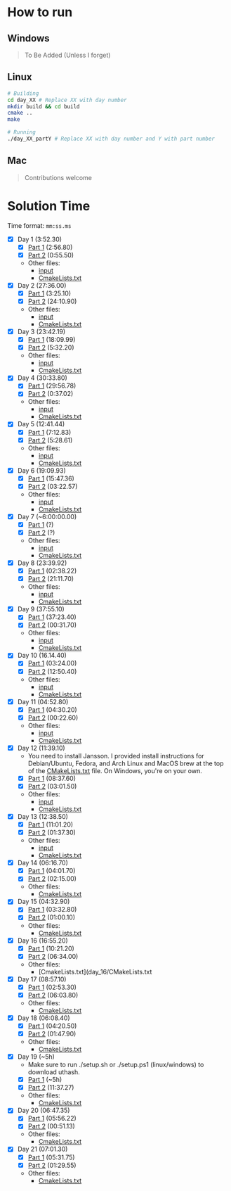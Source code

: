 # How to run
## Windows
> To Be Added (Unless I forget)

## Linux
```bash
# Building
cd day_XX # Replace XX with day number
mkdir build && cd build
cmake ..
make

# Running
./day_XX_partY # Replace XX with day number and Y with part number
```

## Mac
> Contributions welcome

# Solution Time

Time format: `mm:ss.ms`
- [x] Day 1 (3:52.30) 
  - [x] [Part 1](day_01/part1.c) (2:56.80)
  - [x] [Part 2](day_01/part2.c) (0:55.50)
  - Other files:
    - [input](day_01/input.in)
    - [CmakeLists.txt](day_01/CMakeLists.txt)
- [x] Day 2 (27:36.00)
  - [x] [Part 1](day_02/part1.c) (3:25.10) 
  - [x] [Part 2](day_02/part2.c) (24:10.90)
  - Other files:
    - [input](day_02/input.in)
    - [CmakeLists.txt](day_02/CMakeLists.txt)
- [x] Day 3 (23:42.19)
  - [x] [Part 1](day_03/part1.c) (18:09.99)
  - [x] [Part 2](day_03/part2.c) (5:32.20)
  - Other files:
    - [input](day_03/input.in)
    - [CmakeLists.txt](day_03/CMakeLists.txt)
- [x] Day 4 (30:33.80)
  - [x] [Part 1](day_04/part1.c) (29:56.78)
  - [x] [Part 2](day_04/part2.c) (0:37.02)
  - Other files:
    - [input](day_04/input.in)
    - [CmakeLists.txt](day_04/CMakeLists.txt)
- [x] Day 5 (12:41.44)
  - [x] [Part 1](day_05/part1.c) (7:12.83)
  - [x] [Part 2](day_05/part2.c) (5:28.61)
  - Other files:
    - [input](day_05/input.in)
    - [CmakeLists.txt](day_05/CMakeLists.txt)
- [x] Day 6 (19:09.93)
  - [x] [Part 1](day_06/part1.c) (15:47.36)
  - [x] [Part 2](day_06/part2.c) (03:22.57)
  - Other files:
    - [input](day_06/input.in)
    - [CmakeLists.txt](day_06/CMakeLists.txt)
- [x] Day 7 (~6:00:00.00)
  - [x] [Part 1](day_07/part1.c) (?)
  - [x] [Part 2](day_07/part2.c) (?)
  - Other files:
    - [input](day_07/input.in)
    - [CmakeLists.txt](day_07/CMakeLists.txt)
- [x] Day 8 (23:39.92)
  - [x] [Part 1](day_08/part1.c) (02:38.22)
  - [x] [Part 2](day_08/part2.c) (21:11.70)
  - Other files:
    - [input](day_08/input.in)
    - [CmakeLists.txt](day_08/CMakeLists.txt)
- [x] Day 9 (37:55.10)
  - [x] [Part 1](day_09/part1.c) (37:23.40)
  - [x] [Part 2](day_09/part2.c) (00:31.70)
  - Other files:
    - [input](day_09/input.in)
    - [CmakeLists.txt](day_09/CMakeLists.txt)
- [x] Day 10 (16.14.40)
  - [x] [Part 1](day_10/part1.c) (03:24.00)
  - [x] [Part 2](day_10/part2.c) (12:50.40)
  - Other files:
    - [input](day_10/input.in)
    - [CmakeLists.txt](day_10/CMakeLists.txt)
- [x] Day 11 (04:52.80)
  - [x] [Part 1](day_11/part1.c) (04:30.20)
  - [x] [Part 2](day_11/part2.c) (00:22.60)
  - Other files:
    - [input](day_11/input.in)
    - [CmakeLists.txt](day_11/CMakeLists.txt)
- [x] Day 12 (11:39.10)
  - You need to install Jansson. I provided install instructions for Debian/Ubuntu, Fedora, and Arch Linux and MacOS brew at the top of the [CMakeLists.txt](day_12/CMakeLists.txt) file. On Windows, you're on your own.
  - [x] [Part 1](day_12/part1.c) (08:37.60)
  - [x] [Part 2](day_12/part2.c) (03:01.50)
  - Other files:
    - [input](day_12/input.in)
    - [CmakeLists.txt](day_12/CMakeLists.txt)
- [x] Day 13 (12:38.50)
  - [x] [Part 1](day_13/part1.c) (11:01.20)
  - [x] [Part 2](day_13/part2.c) (01:37.30)
  - Other files:
    - [input](day_13/input.in)
    - [CmakeLists.txt](day_13/CMakeLists.txt)
- [x] Day 14 (06:16.70)
  - [x] [Part 1](day_14/part1.c) (04:01.70)
  - [x] [Part 2](day_14/part2.c) (02:15.00)
  - Other files:
    - [CmakeLists.txt](day_14/CMakeLists.txt)
- [x] Day 15 (04:32.90)
  - [x] [Part 1](day_15/part1.c) (03:32.80)
  - [x] [Part 2](day_15/part2.c) (01:00.10)
  - Other files:
    - [CmakeLists.txt](day_15/CMakeLists.txt)
- [x] Day 16 (16:55.20)
  - [x] [Part 1](day_16/part1.c) (10:21.20)
  - [x] [Part 2](day_16/part2.c) (06:34.00)
  - Other files:
    - [CmakeLists.txt](day_16/CMakeLists.txt
- [x] Day 17 (08:57.10)
  - [x] [Part 1](day_17/part1.c) (02:53.30)
  - [x] [Part 2](day_17/part2.c) (06:03.80)
  - Other files:
    - [CmakeLists.txt](day_17/CMakeLists.txt)
- [x] Day 18 (06:08.40)
  - [x] [Part 1](day_18/part1.c) (04:20.50)
  - [x] [Part 2](day_18/part2.c) (01:47.90)
  - Other files:
    - [CmakeLists.txt](day_18/CMakeLists.txt)
- [x] Day 19 (~5h)
  - Make sure to run ./setup.sh or ./setup.ps1 (linux/windows) to download uthash.
  - [x] [Part 1](day_19/part1.c) (~5h)
  - [x] [Part 2](day_19/part2.c) (11:37.27)
  - Other files:
    - [CmakeLists.txt](day_19/CMakeLists.txt)
- [x] Day 20 (06:47.35)
  - [x] [Part 1](day_20/part1.c) (05:56.22)
  - [x] [Part 2](day_20/part2.c) (00:51.13)
  - Other files:
    - [CmakeLists.txt](day_20/CMakeLists.txt)
- [x] Day 21 (07:01.30)
  - [x] [Part 1](day_21/part1.c) (05:31.75)
  - [x] [Part 2](day_21/part2.c) (01:29.55)
  - Other files:
    - [CmakeLists.txt](day_21/CMakeLists.txt)
